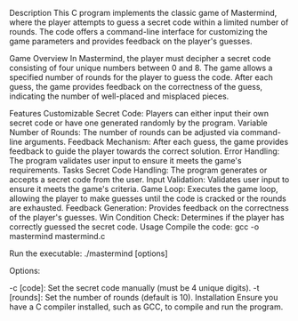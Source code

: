 Description
This C program implements the classic game of Mastermind, where the player attempts to guess a secret code within a limited number of rounds. The code offers a command-line interface for customizing the game parameters and provides feedback on the player's guesses.

Game Overview
In Mastermind, the player must decipher a secret code consisting of four unique numbers between 0 and 8. The game allows a specified number of rounds for the player to guess the code. After each guess, the game provides feedback on the correctness of the guess, indicating the number of well-placed and misplaced pieces.

Features
Customizable Secret Code: Players can either input their own secret code or have one generated randomly by the program.
Variable Number of Rounds: The number of rounds can be adjusted via command-line arguments.
Feedback Mechanism: After each guess, the game provides feedback to guide the player towards the correct solution.
Error Handling: The program validates user input to ensure it meets the game's requirements.
Tasks
Secret Code Handling: The program generates or accepts a secret code from the user.
Input Validation: Validates user input to ensure it meets the game's criteria.
Game Loop: Executes the game loop, allowing the player to make guesses until the code is cracked or the rounds are exhausted.
Feedback Generation: Provides feedback on the correctness of the player's guesses.
Win Condition Check: Determines if the player has correctly guessed the secret code.
Usage
Compile the code: gcc -o mastermind mastermind.c

Run the executable: ./mastermind [options]

Options:

-c [code]: Set the secret code manually (must be 4 unique digits).
-t [rounds]: Set the number of rounds (default is 10).
Installation
Ensure you have a C compiler installed, such as GCC, to compile and run the program.